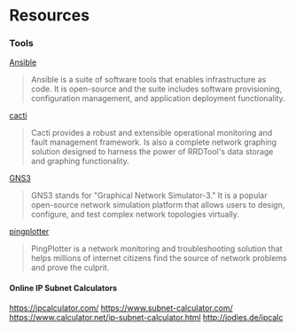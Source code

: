 # Resources

### Tools

[Ansible](https://www.ansible.com/)

> Ansible is a suite of software tools that enables infrastructure as code. It is open-source and the suite includes software provisioning, configuration management, and application deployment functionality.

[cacti](https://www.cacti.net/)

> Cacti provides a robust and extensible operational monitoring and fault management framework. Is also a complete network graphing solution designed to harness the power of RRDTool's data storage and graphing functionality.

[GNS3](https://gns3.com/)

> GNS3 stands for "Graphical Network Simulator-3." It is a popular open-source network simulation platform that allows users to design, configure, and test complex network topologies virtually.

[pingplotter](https://www.pingplotter.com/)

> PingPlotter is a network monitoring and troubleshooting solution that helps millions of internet citizens find the source of network problems and prove the culprit.

#### Online IP Subnet Calculators

https://ipcalculator.com/
https://www.subnet-calculator.com/
https://www.calculator.net/ip-subnet-calculator.html
http://jodies.de/ipcalc
